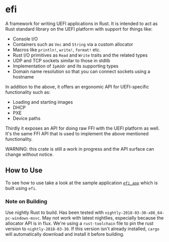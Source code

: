 # efi

A framework for writing UEFI applications in Rust. It is intended to act as Rust standard library on the UEFI platform with support for things like:

- Console I/O
- Containers such as `Vec` and `String` via a custom allocator
- Macros like `println!`, `write!`, `format!` etc.
- Rust I/O primitives as `Read` and `Write` traits and the related types
- UDP and TCP sockets similar to those in stdlib
- Implementation of `IpAddr` and its supporting types
- Domain name resolution so that you can connect sockets using a hostname

In addition to the above, it offers an ergonomic API for UEFI-specific functionality such as:

- Loading and starting images
- DHCP
- PXE
- Device paths

Thirdly it exposes an API for doing raw FFI with the UEFI platform as well. It's the same FFI API that is used to implement the above mentioned functionality.

WARNING: this crate is still a work in progress and the API surface can change without notice.

## How to Use

To see how to use take a look at the sample application [`efi_app`](https://github.com/gurry/efi_app) which is built using `efi`.

### Note on Building

Use nightly Rust to build. Has been tested with `nightly-2018-03-30-x86_64-pc-windows-msvc`. May not work with latest nightlies, especially because the allocator API is in flux. We're using a `rust-toolchain` file to pin the rust version to `nightly-2018-03-30`. If this version isn't already installed, `cargo` will automatically download and install it before building.